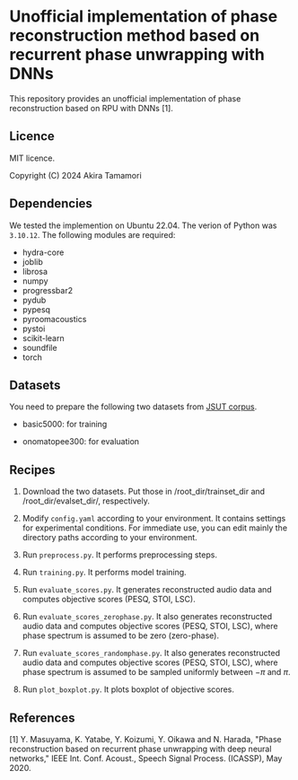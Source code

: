 # Unofficial implementation of phase reconstruction method based on recurrent phase unwrapping with DNNs

This repository provides an unofficial implementation of phase reconstruction based on RPU with DNNs [1].

## Licence
MIT licence.

Copyright (C) 2024 Akira Tamamori

## Dependencies
We tested the implemention on Ubuntu 22.04. The verion of Python was `3.10.12`. The following modules are required:

- hydra-core
- joblib
- librosa
- numpy
- progressbar2
- pydub
- pypesq
- pyroomacoustics
- pystoi
- scikit-learn
- soundfile
- torch


## Datasets
You need to prepare the following two datasets from [JSUT corpus](https://sites.google.com/site/shinnosuketakamichi/publication/jsut).

   - basic5000: for training

   - onomatopee300: for evaluation

## Recipes

1. Download the two datasets. Put those in /root_dir/trainset_dir and /root_dir/evalset_dir/, respectively.

2. Modify `config.yaml` according to your environment. It contains settings for experimental conditions. For immediate use, you can edit mainly the directory paths according to your environment.

3. Run `preprocess.py`. It performs preprocessing steps.

4. Run `training.py`. It performs model training.

5. Run `evaluate_scores.py`. It generates reconstructed audio data and computes objective scores (PESQ, STOI, LSC).

6. Run `evaluate_scores_zerophase.py`. It also generates reconstructed audio data and computes objective scores (PESQ, STOI, LSC), where phase spectrum is assumed to be zero (zero-phase).

7. Run `evaluate_scores_randomphase.py`. It also generates reconstructed audio data and computes objective scores (PESQ, STOI, LSC), where phase spectrum is assumed to be sampled uniformly between $-\pi$ and $\pi$.

8. Run `plot_boxplot.py`. It plots boxplot of objective scores.

## References

[1] Y. Masuyama, K. Yatabe, Y. Koizumi, Y. Oikawa and N. Harada, "Phase reconstruction based on recurrent phase unwrapping with deep neural networks," IEEE Int. Conf. Acoust., Speech Signal Process. (ICASSP), May 2020.
